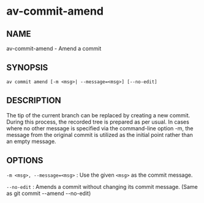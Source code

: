 # av-commit-amend

## NAME

av-commit-amend - Amend a commit

## SYNOPSIS

```synopsis
av commit amend [-m <msg>| --message=<msg>] [--no-edit]
```

## DESCRIPTION

The tip of the current branch can be replaced by creating a new commit. During
this process, the recorded tree is prepared as per usual. In cases where no
other message is specified via the command-line option -m, the message from the
original commit is utilized as the initial point rather than an empty message.

## OPTIONS

`-m <msg>, --message=<msg>`
: Use the given `<msg>` as the commit message.

`--no-edit`
: Amends a commit without changing its commit message. (Same as git commit
  --amend --no-edit)

